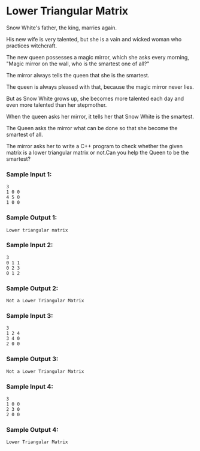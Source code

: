 # Lower Triangular Matrix

Snow White's father, the king, marries again.

His new wife is very talented, but she is a vain and
wicked woman who practices witchcraft.

The new queen possesses a magic mirror, which she asks
every morning, "Magic mirror on the wall, who is the
smartest one of all?"

The mirror always tells the queen that she is the smartest.

The queen is always pleased with that, because the
magic mirror never lies.

But as Snow White grows up, she becomes more talented each day
and even more talented than her stepmother.

When the queen asks her mirror, it tells her that
Snow White is the smartest.

The Queen asks the mirror what can be done so that she
become the smartest of all.

The mirror asks her to write a C++ program to check whether
the given matrix is a lower triangular matrix or not.Can you help the Queen to be the smartest?

### Sample Input 1:

```
3
1 0 0
4 5 0
1 0 0
```

### Sample Output 1:

```
Lower triangular matrix
```

### Sample Input 2:

```
3
0 1 1
0 2 3
0 1 2
```

### Sample Output 2:

```
Not a Lower Triangular Matrix
```

### Sample Input 3:

```
3
1 2 4
3 4 0
2 0 0
```

### Sample Output 3:

```
Not a Lower Triangular Matrix
```

### Sample Input 4:

```
3
1 0 0
2 3 0
2 0 0
```

### Sample Output 4:

```
Lower Triangular Matrix
```
